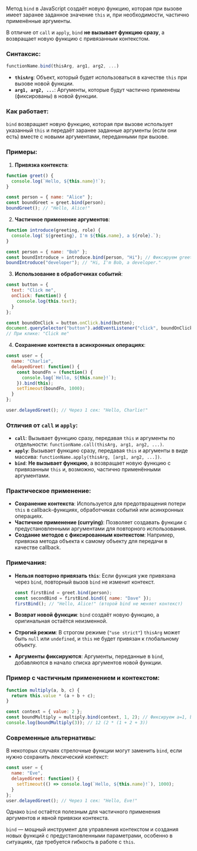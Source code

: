 Метод `bind` в JavaScript создаёт новую функцию, которая при вызове имеет заранее заданное значение `this` и, при необходимости, частично применённые аргументы. 

В отличие от `call` и `apply`, `bind` **не вызывает функцию сразу**, а возвращает новую функцию с привязанным контекстом.

### Синтаксис:

```javascript
functionName.bind(thisArg, arg1, arg2, ...)
```

- **`thisArg`**: Объект, который будет использоваться в качестве `this` при вызове новой функции.
- **`arg1, arg2, ...`**: Аргументы, которые будут частично применены (фиксированы) в новой функции.

### Как работает:

`bind` возвращает новую функцию, которая при вызове использует указанный `this` и передаёт заранее заданные аргументы (если они есть) вместе с новыми аргументами, переданными при вызове.

### Примеры:

1. **Привязка контекста**:

```javascript
function greet() {
  console.log(`Hello, ${this.name}!`);
}

const person = { name: "Alice" };
const boundGreet = greet.bind(person);
boundGreet(); // "Hello, Alice!"
```

2. **Частичное применение аргументов**:

```javascript
function introduce(greeting, role) {
  console.log(`${greeting}, I'm ${this.name}, a ${role}.`);
}

const person = { name: "Bob" };
const boundIntroduce = introduce.bind(person, "Hi"); // Фиксируем greeting = "Hi"
boundIntroduce("developer"); // "Hi, I'm Bob, a developer."
```

3. **Использование в обработчиках событий**:

```javascript
const button = {
  text: "Click me",
  onClick: function() {
    console.log(this.text);
  }
};

const boundOnClick = button.onClick.bind(button);
document.querySelector("button").addEventListener("click", boundOnClick);
// При клике: "Click me"
```

4. **Сохранение контекста в асинхронных операциях**:

```javascript
const user = {
  name: "Charlie",
  delayedGreet: function() {
    const boundFn = (function() {
      console.log(`Hello, ${this.name}!`);
    }).bind(this);
    setTimeout(boundFn, 1000);
  }
};

user.delayedGreet(); // Через 1 сек: "Hello, Charlie!"
```

### Отличия от `call` и `apply`:

- **`call`**: Вызывает функцию сразу, передавая `this` и аргументы по отдельности: `functionName.call(thisArg, arg1, arg2, ...)`.
- **`apply`**: Вызывает функцию сразу, передавая `this` и аргументы в виде массива: `functionName.apply(thisArg, [arg1, arg2, ...])`.
- **`bind`**: **Не вызывает функцию**, а возвращает новую функцию с привязанным `this` и, возможно, частично применёнными аргументами.

### Практическое применение:

- **Сохранение контекста**: Используется для предотвращения потери `this` в callback-функциях, обработчиках событий или асинхронных операциях.
- **Частичное применение (currying)**: Позволяет создавать функции с предустановленными аргументами для повторного использования.
- **Создание методов с фиксированным контекстом**: Например, привязка метода объекта к самому объекту для передачи в качестве callback.

### Примечания:

- **Нельзя повторно привязать `this`**: Если функция уже привязана через `bind`, повторный вызов `bind` не изменит контекст.

  ```javascript
  const firstBind = greet.bind(person);
  const secondBind = firstBind.bind({ name: "Dave" });
  firstBind(); // "Hello, Alice!" (второй bind не меняет контекст)
  ```
- **Возврат новой функции**: `bind` создаёт новую функцию, а оригинальная остаётся неизменной.
- **Строгий режим**: В строгом режиме (`"use strict"`) `thisArg` может быть `null` или `undefined`, и `this` не будет привязан к глобальному объекту.
- **Аргументы фиксируются**: Аргументы, переданные в `bind`, добавляются в начало списка аргументов новой функции.

### Пример с частичным применением и контекстом:

```javascript
function multiply(a, b, c) {
  return this.value * (a + b + c);
}

const context = { value: 2 };
const boundMultiply = multiply.bind(context, 1, 2); // Фиксируем a=1, b=2
console.log(boundMultiply(3)); // 12 (2 * (1 + 2 + 3))
```

### Современные альтернативы:

В некоторых случаях стрелочные функции могут заменить `bind`, если нужно сохранить лексический контекст:

```javascript
const user = {
  name: "Eve",
  delayedGreet: function() {
    setTimeout(() => console.log(`Hello, ${this.name}!`), 1000);
  }
};
user.delayedGreet(); // Через 1 сек: "Hello, Eve!"
```
Однако `bind` остаётся полезным для частичного применения аргументов и явной привязки контекста.

`bind` — мощный инструмент для управления контекстом и создания новых функций с предустановленными параметрами, особенно в ситуациях, где требуется гибкость в работе с `this`.
